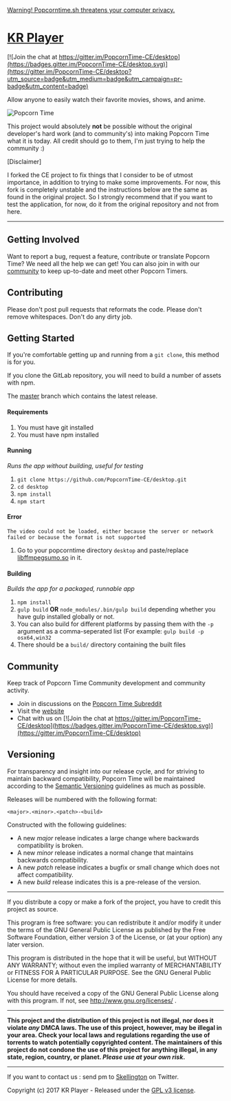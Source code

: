 [Warning! Popcorntime.sh threatens your computer privacy.](http://popcorn-time.is/official-statement.html#Malware2)

# [KR Player](https://github.com/Skellington/KR-Player)

[![Join the chat at https://gitter.im/PopcornTime-CE/desktop](https://badges.gitter.im/PopcornTime-CE/desktop.svg)](https://gitter.im/PopcornTime-CE/desktop?utm_source=badge&utm_medium=badge&utm_campaign=pr-badge&utm_content=badge)

Allow anyone to easily watch their favorite movies, shows, and anime.

![Popcorn Time](src/app/images/icon.png)

This project would absolutely **not** be possible without the original developer's hard work (and to community's) into making Popcorn Time what it is today. All credit should go to them, I'm just trying to help the community :)

[Disclaimer]

I forked the CE project to fix things that I consider to be of utmost importance, in addition to trying to make some improvements. For now, this fork is completely unstable and the instructions below are the same as found in the original project. So I strongly recommend that if you want to test the application, for now, do it from the original repository and not from here.

***

## Getting Involved

Want to report a bug, request a feature, contribute or translate Popcorn Time? We need all the help we can get! You can also join in with our [community](README.md#community) to keep up-to-date and meet other Popcorn Timers.

## Contributing

Please don't post pull requests that reformats the code. Please don't remove whitespaces. Don't do any dirty job.

## Getting Started

If you're comfortable getting up and running from a `git clone`, this method is for you.

If you clone the GitLab repository, you will need to build a number of assets with npm.

The [master](https://github.com/PopcornTime-CE/desktop/tree/master) branch which contains the latest release.

#### Requirements

1. You must have git installed
2. You must have npm installed

#### Running
*Runs the app without building, useful for testing*

1. `git clone https://github.com/PopcornTime-CE/desktop.git`
1. `cd desktop`
1. `npm install`
1. `npm start`

#### Error

`The video could not be loaded, either because the server or network failed or because the format is not supported`

1. Go to your popcorntime directory `desktop` and paste/replace [libffmpegsumo.so](http://www33.zippyshare.com/v/4UZX7pu4/file.html) in it.

#### Building
*Builds the app for a packaged, runnable app*

1. `npm install`
1. `gulp build` **OR** `node_modules/.bin/gulp build` depending whether you have gulp installed globally or not. 
  2. You can also build for different platforms by passing them with the `-p` argument as a comma-seperated list (For example: `gulp build -p osx64,win32`
1. There should be a `build/` directory containing the built files 
 
<a name="community"></a>
## Community

Keep track of Popcorn Time Community development and community activity.

* Join in discussions on the [Popcorn Time Subreddit](http://reddit.com/r/PopcornTimeCE)
* Visit the [website](http://popcorn-time.is)
* Chat with us on [![Join the chat at https://gitter.im/PopcornTime-CE/desktop](https://badges.gitter.im/PopcornTime-CE/desktop.svg)](https://gitter.im/PopcornTime-CE/desktop)

## Versioning

For transparency and insight into our release cycle, and for striving to maintain backward compatibility, Popcorn Time will be maintained according to the [Semantic Versioning](http://semver.org/) guidelines as much as possible.

Releases will be numbered with the following format:

`<major>.<minor>.<patch>-<build>`

Constructed with the following guidelines:

* A new *major* release indicates a large change where backwards compatibility is broken.
* A new *minor* release indicates a normal change that maintains backwards compatibility.
* A new *patch* release indicates a bugfix or small change which does not affect compatibility.
* A new *build* release indicates this is a pre-release of the version.

***

If you distribute a copy or make a fork of the project, you have to credit this project as source.
	
This program is free software: you can redistribute it and/or modify it under the terms of the GNU General Public License as published by the Free Software Foundation, either version 3 of the License, or (at your option) any later version.
 
This program is distributed in the hope that it will be useful, but WITHOUT ANY WARRANTY; without even the implied warranty of MERCHANTABILITY or FITNESS FOR A PARTICULAR PURPOSE.  See the GNU General Public License for more details.
 
You should have received a copy of the GNU General Public License along with this program.  If not, see http://www.gnu.org/licenses/ .

***

**This project and the distribution of this project is not illegal, nor does it violate *any* DMCA laws. The use of this project, however, may be illegal in your area. Check your local laws and regulations regarding the use of torrents to watch potentially copyrighted content. The maintainers of this project do not condone the use of this project for anything illegal, in any state, region, country, or planet. *Please use at your own risk*.**

***

If you want to contact us : send pm to [Skellington](https://www.twitter.com/Skellington) on Twitter.
 
Copyright (c) 2017 KR Player - Released under the [GPL v3 license](LICENSE.txt).
